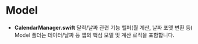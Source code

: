 # Model

- **CalendarManager.swift**
  달력/날짜 관련 기능 헬퍼(월 계산, 날짜 포맷 변환 등)
  Model 폴더는 데이터/날짜 등 앱의 핵심 모델 및 계산 로직을 포함합니다.
